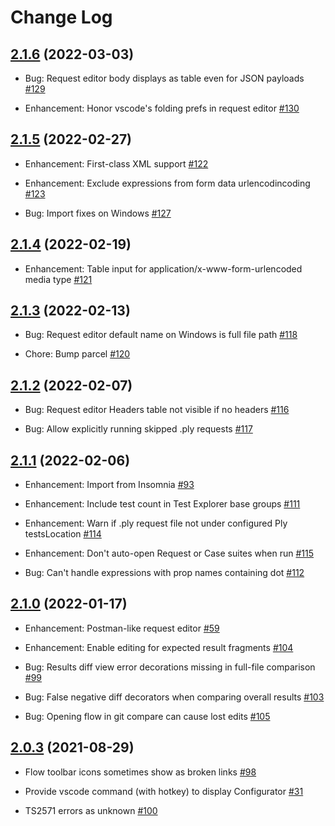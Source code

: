 # Change Log

## [2.1.6](https://github.com/ply-ct/vscode-ply/tree/2.1.6) (2022-03-03)

- Bug: Request editor body displays as table even for JSON payloads [\#129](https://github.com/ply-ct/vscode-ply/issues/129)

- Enhancement: Honor vscode's folding prefs in request editor [\#130](https://github.com/ply-ct/vscode-ply/issues/130)


## [2.1.5](https://github.com/ply-ct/vscode-ply/tree/2.1.5) (2022-02-27)

- Enhancement: First-class XML support [\#122](https://github.com/ply-ct/vscode-ply/issues/122)

- Enhancement: Exclude expressions from form data urlencodincoding [\#123](https://github.com/ply-ct/vscode-ply/issues/123)

- Bug: Import fixes on Windows [\#127](https://github.com/ply-ct/vscode-ply/issues/127)


## [2.1.4](https://github.com/ply-ct/vscode-ply/tree/2.1.4) (2022-02-19)

- Enhancement: Table input for application/x-www-form-urlencoded media type [\#121](https://github.com/ply-ct/vscode-ply/issues/121)


## [2.1.3](https://github.com/ply-ct/vscode-ply/tree/2.1.3) (2022-02-13)

- Bug: Request editor default name on Windows is full file path [\#118](https://github.com/ply-ct/vscode-ply/issues/118)

- Chore: Bump parcel [\#120](https://github.com/ply-ct/vscode-ply/issues/120)


## [2.1.2](https://github.com/ply-ct/vscode-ply/tree/2.1.2) (2022-02-07)

- Bug: Request editor Headers table not visible if no headers [\#116](https://github.com/ply-ct/vscode-ply/issues/116)

- Bug: Allow explicitly running skipped .ply requests [\#117](https://github.com/ply-ct/vscode-ply/issues/117)


## [2.1.1](https://github.com/ply-ct/vscode-ply/tree/2.1.1) (2022-02-06)

- Enhancement: Import from Insomnia [\#93](https://github.com/ply-ct/vscode-ply/issues/93)

- Enhancement: Include test count in Test Explorer base groups [\#111](https://github.com/ply-ct/vscode-ply/issues/111)

- Enhancement: Warn if .ply request file not under configured Ply testsLocation [\#114](https://github.com/ply-ct/vscode-ply/issues/114)

- Enhancement: Don't auto-open Request or Case suites when run [\#115](https://github.com/ply-ct/vscode-ply/issues/115)

- Bug: Can't handle expressions with prop names containing dot [\#112](https://github.com/ply-ct/vscode-ply/issues/112)


## [2.1.0](https://github.com/ply-ct/vscode-ply/tree/2.1.0) (2022-01-17)

- Enhancement: Postman-like request editor [\#59](https://github.com/ply-ct/vscode-ply/issues/59)

- Enhancement: Enable editing for expected result fragments [\#104](https://github.com/ply-ct/vscode-ply/issues/104)

- Bug: Results diff view error decorations missing in full-file comparison [\#99](https://github.com/ply-ct/vscode-ply/issues/99)

- Bug: False negative diff decorators when comparing overall results [\#103](https://github.com/ply-ct/vscode-ply/issues/103)

- Bug: Opening flow in git compare can cause lost edits [\#105](https://github.com/ply-ct/vscode-ply/issues/105)


## [2.0.3](https://github.com/ply-ct/vscode-ply/tree/2.0.3) (2021-08-29)

- Flow toolbar icons sometimes show as broken links [\#98](https://github.com/ply-ct/vscode-ply/issues/98)

- Provide vscode command (with hotkey) to display Configurator [\#31](https://github.com/ply-ct/vscode-ply/issues/31)

- TS2571 errors as unknown [\#100](https://github.com/ply-ct/vscode-ply/issues/100)

